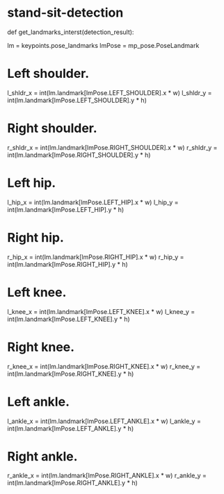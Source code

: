 # stand-sit-detection
def get_landmarks_interst(detection_result):

  lm = keypoints.pose_landmarks
  lmPose  = mp_pose.PoseLandmark
  # Left shoulder.
  l_shldr_x = int(lm.landmark[lmPose.LEFT_SHOULDER].x * w)
  l_shldr_y = int(lm.landmark[lmPose.LEFT_SHOULDER].y * h)
  
  # Right shoulder.
  r_shldr_x = int(lm.landmark[lmPose.RIGHT_SHOULDER].x * w)
  r_shldr_y = int(lm.landmark[lmPose.RIGHT_SHOULDER].y * h)
  

  
  # Left hip.
  l_hip_x = int(lm.landmark[lmPose.LEFT_HIP].x * w)
  l_hip_y = int(lm.landmark[lmPose.LEFT_HIP].y * h)

  # Right hip.
  r_hip_x = int(lm.landmark[lmPose.RIGHT_HIP].x * w)
  r_hip_y = int(lm.landmark[lmPose.RIGHT_HIP].y * h)

  
  # Left knee.
  l_knee_x = int(lm.landmark[lmPose.LEFT_KNEE].x * w)
  l_knee_y = int(lm.landmark[lmPose.LEFT_KNEE].y * h)

  # Right knee.
  r_knee_x = int(lm.landmark[lmPose.RIGHT_KNEE].x * w)
  r_knee_y = int(lm.landmark[lmPose.RIGHT_KNEE].y * h)

  # Left ankle.
  l_ankle_x = int(lm.landmark[lmPose.LEFT_ANKLE].x * w)
  l_ankle_y = int(lm.landmark[lmPose.LEFT_ANKLE].y * h)

  # Right ankle.
  r_ankle_x = int(lm.landmark[lmPose.RIGHT_ANKLE].x * w)
  r_ankle_y = int(lm.landmark[lmPose.RIGHT_ANKLE].y * h)